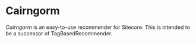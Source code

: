 # Cairngorm
*Cairngorm* is an easy-to-use recommender for Sitecore.  This is intended to be a successor of TagBasedRecommender.
